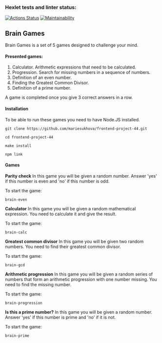 ### Hexlet tests and linter status:
[![Actions Status](https://github.com/mariesukhova/frontend-project-44/workflows/hexlet-check/badge.svg)](https://github.com/mariesukhova/frontend-project-44/actions)
[![Maintainability](https://api.codeclimate.com/v1/badges/01805364f103d11c4a54/maintainability)](https://codeclimate.com/github/mariesukhova/frontend-project-44/maintainability)

<h2>Brain Games</h2>

Brain Games is a set of 5 games designed to challenge your mind.

**<h4>Presented games:</h4>**
1. Calculator. Arithmetic expressions that need to be calculated.
2. Progression. Search for missing numbers in a sequence of numbers.
3. Definition of an even number.
4. Finding the Greatest Common Divisor.
5. Definition of a prime number.

A game is completed once you give 3 correct answers in a row.


**<h4>Installation</h4>**
To be able to run these games you need to have Node.JS installed.

    git clone https://github.com/mariesukhova/frontend-project-44.git

    cd frontend-project-44

    make install

    npm link

**<h4>Games</h4>**

**Parity check**
In this game you will be given a random number. Answer 'yes' if this number is even and 'no' if this number is odd.

To start the game:

    brain-even

**Calculator**
In this game you will be given a random mathematical expression. You need to calculate it and give the result.

To start the game:

    brain-calc

**Greatest common divisor**
In this game you will be given two random numbers. You need to find their greatest common divisor.

To start the game:

    brain-gcd

**Arithmetic progression**
In this game you will be given a random series of numbers that form an arithmetic progression with one number missing. You need to find the missing number.

To start the game:

    brain-progression

**Is this a prime number?**
In this game you will be given a random number. Answer 'yes' if this number is prime and 'no' if it is not.

To start the game:

    brain-prime
